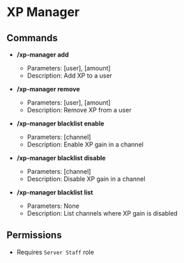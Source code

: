 # XP Manager

## Commands

- **/xp-manager add**
    - Parameters: [user], [amount]
    - Description: Add XP to a user

- **/xp-manager remove**
    - Parameters: [user], [amount]
    - Description: Remove XP from a user

- **/xp-manager blacklist enable**
    - Parameters: [channel]
    - Description: Enable XP gain in a channel

- **/xp-manager blacklist disable**
    - Parameters: [channel]
    - Description: Disable XP gain in a channel

- **/xp-manager blacklist list**
    - Parameters: None
    - Description: List channels where XP gain is disabled


## Permissions
- Requires `Server Staff` role
